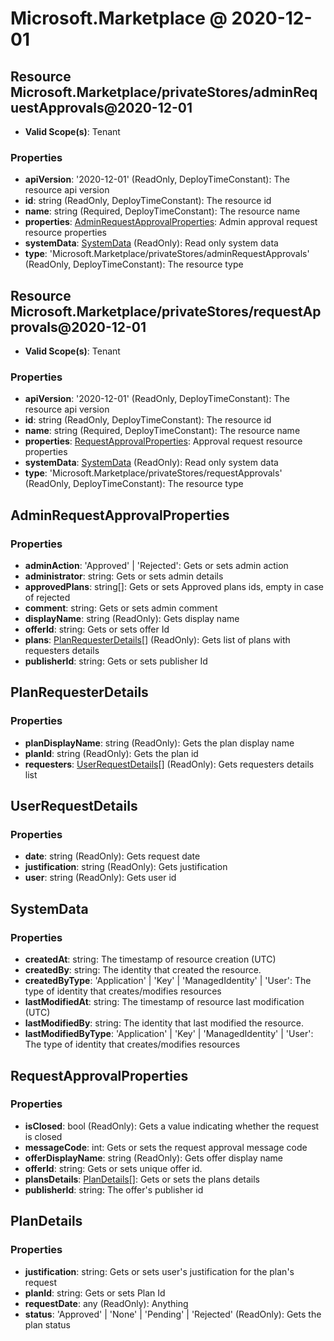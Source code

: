 # Microsoft.Marketplace @ 2020-12-01

## Resource Microsoft.Marketplace/privateStores/adminRequestApprovals@2020-12-01
* **Valid Scope(s)**: Tenant
### Properties
* **apiVersion**: '2020-12-01' (ReadOnly, DeployTimeConstant): The resource api version
* **id**: string (ReadOnly, DeployTimeConstant): The resource id
* **name**: string (Required, DeployTimeConstant): The resource name
* **properties**: [AdminRequestApprovalProperties](#adminrequestapprovalproperties): Admin approval request resource properties
* **systemData**: [SystemData](#systemdata) (ReadOnly): Read only system data
* **type**: 'Microsoft.Marketplace/privateStores/adminRequestApprovals' (ReadOnly, DeployTimeConstant): The resource type

## Resource Microsoft.Marketplace/privateStores/requestApprovals@2020-12-01
* **Valid Scope(s)**: Tenant
### Properties
* **apiVersion**: '2020-12-01' (ReadOnly, DeployTimeConstant): The resource api version
* **id**: string (ReadOnly, DeployTimeConstant): The resource id
* **name**: string (Required, DeployTimeConstant): The resource name
* **properties**: [RequestApprovalProperties](#requestapprovalproperties): Approval request resource properties
* **systemData**: [SystemData](#systemdata) (ReadOnly): Read only system data
* **type**: 'Microsoft.Marketplace/privateStores/requestApprovals' (ReadOnly, DeployTimeConstant): The resource type

## AdminRequestApprovalProperties
### Properties
* **adminAction**: 'Approved' | 'Rejected': Gets or sets admin action
* **administrator**: string: Gets or sets admin details
* **approvedPlans**: string[]: Gets or sets Approved plans ids, empty in case of rejected
* **comment**: string: Gets or sets admin comment
* **displayName**: string (ReadOnly): Gets display name
* **offerId**: string: Gets or sets offer Id
* **plans**: [PlanRequesterDetails](#planrequesterdetails)[] (ReadOnly): Gets list of plans with requesters details
* **publisherId**: string: Gets or sets publisher Id

## PlanRequesterDetails
### Properties
* **planDisplayName**: string (ReadOnly): Gets the plan display name
* **planId**: string (ReadOnly): Gets the plan id
* **requesters**: [UserRequestDetails](#userrequestdetails)[] (ReadOnly): Gets requesters details list

## UserRequestDetails
### Properties
* **date**: string (ReadOnly): Gets request date
* **justification**: string (ReadOnly): Gets justification
* **user**: string (ReadOnly): Gets user id

## SystemData
### Properties
* **createdAt**: string: The timestamp of resource creation (UTC)
* **createdBy**: string: The identity that created the resource.
* **createdByType**: 'Application' | 'Key' | 'ManagedIdentity' | 'User': The type of identity that creates/modifies resources
* **lastModifiedAt**: string: The timestamp of resource last modification (UTC)
* **lastModifiedBy**: string: The identity that last modified the resource.
* **lastModifiedByType**: 'Application' | 'Key' | 'ManagedIdentity' | 'User': The type of identity that creates/modifies resources

## RequestApprovalProperties
### Properties
* **isClosed**: bool (ReadOnly): Gets a value indicating whether the request is closed
* **messageCode**: int: Gets or sets the request approval message code
* **offerDisplayName**: string (ReadOnly): Gets offer display name
* **offerId**: string: Gets or sets unique offer id.
* **plansDetails**: [PlanDetails](#plandetails)[]: Gets or sets the plans details
* **publisherId**: string: The offer's publisher id

## PlanDetails
### Properties
* **justification**: string: Gets or sets user's justification for the plan's request
* **planId**: string: Gets or sets Plan Id
* **requestDate**: any (ReadOnly): Anything
* **status**: 'Approved' | 'None' | 'Pending' | 'Rejected' (ReadOnly): Gets the plan status

